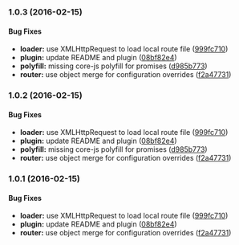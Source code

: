 ### 1.0.3 (2016-02-15)


#### Bug Fixes

* **loader:** use XMLHttpRequest to load local route file ([999fc710](https://github.com/vheissu/aurelia-router-loader//commit/999fc7107e6b27e0104a4ba8912de01e54dfc0e7))
* **plugin:** update README and plugin ([08bf82e4](https://github.com/vheissu/aurelia-router-loader//commit/08bf82e406912ea490151f978fad616d1c5e34f5))
* **polyfill:** missing core-js polyfill for promises ([d985b773](https://github.com/vheissu/aurelia-router-loader//commit/d985b773396c849141e85963e655b1abd2db8cf7))
* **router:** use object merge for configuration overrides ([f2a47731](https://github.com/vheissu/aurelia-router-loader//commit/f2a477313648a3a693be868377551c432fc755e3))


### 1.0.2 (2016-02-15)


#### Bug Fixes

* **loader:** use XMLHttpRequest to load local route file ([999fc710](https://github.com/vheissu/aurelia-router-loader//commit/999fc7107e6b27e0104a4ba8912de01e54dfc0e7))
* **plugin:** update README and plugin ([08bf82e4](https://github.com/vheissu/aurelia-router-loader//commit/08bf82e406912ea490151f978fad616d1c5e34f5))
* **polyfill:** missing core-js polyfill for promises ([d985b773](https://github.com/vheissu/aurelia-router-loader//commit/d985b773396c849141e85963e655b1abd2db8cf7))
* **router:** use object merge for configuration overrides ([f2a47731](https://github.com/vheissu/aurelia-router-loader//commit/f2a477313648a3a693be868377551c432fc755e3))


### 1.0.1 (2016-02-15)


#### Bug Fixes

* **loader:** use XMLHttpRequest to load local route file ([999fc710](https://github.com/vheissu/aurelia-router-loader//commit/999fc7107e6b27e0104a4ba8912de01e54dfc0e7))
* **plugin:** update README and plugin ([08bf82e4](https://github.com/vheissu/aurelia-router-loader//commit/08bf82e406912ea490151f978fad616d1c5e34f5))
* **router:** use object merge for configuration overrides ([f2a47731](https://github.com/vheissu/aurelia-router-loader//commit/f2a477313648a3a693be868377551c432fc755e3))